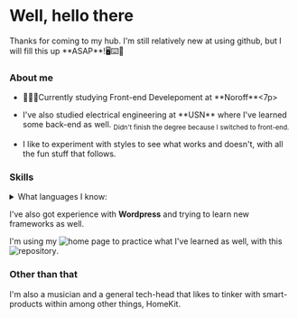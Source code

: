 # Well, hello there

<p>Thanks for coming to my hub. I'm still relatively new at using github, but I will fill this up **ASAP**!🖥⌨️💪</p>

### About me

- <p>📖👨‍🎓Currently studying Front-end Develepoment at **Noroff**<7p>
- <p>I've also studied electrical engineering at **USN** where I've learned some back-end as well. <sub>Didn't finish the degree because I switched to front-end.</sub></p>
- <p>I like to experiment with styles to see what works and doesn't, with all the fun stuff that follows.</p>

### Skills

<details>
<summary>What languages I know:</summary>

|                                                              | Main languages |
| -----------------------------------------------------------: | -------------- |
|             <img src="images/icons/html5.svg" color="white"> | HTML 5         |
| <img src="images/icons/css3-alt.svg" class="icon color-css"> | CSS            |
| <img src="images/icons/square-js.svg" class="icon color-js"> | Javascript     |

<details>
<summary>Other languages:</summary>

- C#
- Python
- SQL
- PLC
- And now Markdown appearantly

</details>
</details>

I've also got experience with **Wordpress** and trying to learn new frameworks as well.</br>

I'm using my ![home page](https://homepage.nykas.me) to practice what I've learned as well, with this ![repository](https://github.com/YngvN/home-page).

### Other than that

<p>I'm also a musician and a general tech-head that likes to tinker with smart-products within among other things, HomeKit.</p>
